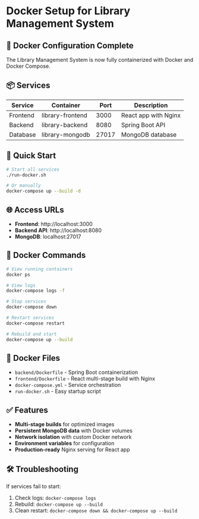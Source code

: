 # Docker Setup for Library Management System

## 🐳 Docker Configuration Complete

The Library Management System is now fully containerized with Docker and Docker Compose.

## 📦 Services

| Service | Container | Port | Description |
|---------|-----------|------|-------------|
| Frontend | library-frontend | 3000 | React app with Nginx |
| Backend | library-backend | 8080 | Spring Boot API |
| Database | library-mongodb | 27017 | MongoDB database |

## 🚀 Quick Start

```bash
# Start all services
./run-docker.sh

# Or manually
docker-compose up --build -d
```

## 🌐 Access URLs

- **Frontend**: http://localhost:3000
- **Backend API**: http://localhost:8080
- **MongoDB**: localhost:27017

## 🔧 Docker Commands

```bash
# View running containers
docker ps

# View logs
docker-compose logs -f

# Stop services
docker-compose down

# Restart services
docker-compose restart

# Rebuild and start
docker-compose up --build
```

## 📁 Docker Files

- `backend/Dockerfile` - Spring Boot containerization
- `frontend/Dockerfile` - React multi-stage build with Nginx
- `docker-compose.yml` - Service orchestration
- `run-docker.sh` - Easy startup script

## ✅ Features

- **Multi-stage builds** for optimized images
- **Persistent MongoDB data** with Docker volumes
- **Network isolation** with custom Docker network
- **Environment variables** for configuration
- **Production-ready** Nginx serving for React app

## 🛠️ Troubleshooting

If services fail to start:
1. Check logs: `docker-compose logs`
2. Rebuild: `docker-compose up --build`
3. Clean restart: `docker-compose down && docker-compose up --build`